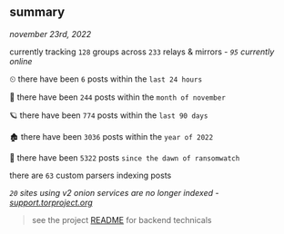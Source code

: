 
## summary
_november 23rd, 2022_

currently tracking `128` groups across `233` relays & mirrors - _`95` currently online_

⏲ there have been `6` posts within the `last 24 hours`

🦈 there have been `244` posts within the `month of november`

🪐 there have been `774` posts within the `last 90 days`

🏚 there have been `3036` posts within the `year of 2022`

🦕 there have been `5322` posts `since the dawn of ransomwatch`

there are `63` custom parsers indexing posts

_`20` sites using v2 onion services are no longer indexed - [support.torproject.org](https://support.torproject.org/onionservices/v2-deprecation/)_

> see the project [README](https://github.com/joshhighet/ransomwatch#ransomwatch--) for backend technicals

